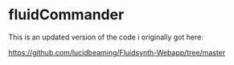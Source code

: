 # fluidCommander

This is an updated version of the code i originally got here:

https://github.com/lucidbeaming/Fluidsynth-Webapp/tree/master
